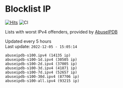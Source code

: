 # Blocklist IP

[![Hits](https://hits.seeyoufarm.com/api/count/incr/badge.svg?url=https%3A%2F%2Fgithub.com%2Fborestad%2Fblocklist-ip%2F&count_bg=%2379C83D&title_bg=%23555555&icon=&icon_color=%23E7E7E7&title=hits&edge_flat=false)](https://hits.seeyoufarm.com)  ![CI](https://img.shields.io/github/workflow/status/borestad/blocklist-ip/CI?style=flat-square)

Lists with worst IPv4 offenders, provided by [AbuseIPDB](https://www.abuseipdb.com/)

<!-- FOOTER-PLACEHOLDER -->
Updated every 5 hours<br>
Last update: `2022-12-05 - 15:05:14`
```
abuseipdb-s100.ipv4 (14135 ip)
abuseipdb-s100-1d.ipv4 (30505 ip)
abuseipdb-s100-2d.ipv4 (37005 ip)
abuseipdb-s100-3d.ipv4 (41871 ip)
abuseipdb-s100-7d.ipv4 (52657 ip)
abuseipdb-s100-30d.ipv4 (87706 ip)
abuseipdb-s100-all.ipv4 (93215 ip)
```
